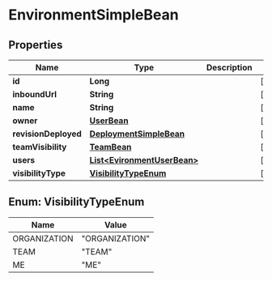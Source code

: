 
# EnvironmentSimpleBean

## Properties
Name | Type | Description | Notes
------------ | ------------- | ------------- | -------------
**id** | **Long** |  |  [optional]
**inboundUrl** | **String** |  |  [optional]
**name** | **String** |  |  [optional]
**owner** | [**UserBean**](UserBean.md) |  |  [optional]
**revisionDeployed** | [**DeploymentSimpleBean**](DeploymentSimpleBean.md) |  |  [optional]
**teamVisibility** | [**TeamBean**](TeamBean.md) |  |  [optional]
**users** | [**List&lt;EvironmentUserBean&gt;**](EvironmentUserBean.md) |  |  [optional]
**visibilityType** | [**VisibilityTypeEnum**](#VisibilityTypeEnum) |  |  [optional]


<a name="VisibilityTypeEnum"></a>
## Enum: VisibilityTypeEnum
Name | Value
---- | -----
ORGANIZATION | &quot;ORGANIZATION&quot;
TEAM | &quot;TEAM&quot;
ME | &quot;ME&quot;



